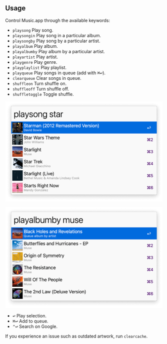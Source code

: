 ## Usage

Control Music.app through the available keywords:

* `playsong` Play song.
* `playsongin` Play song in a particular album.
* `playsongby` Play song by a particular artist.
* `playalbum` Play album.
* `playalbumby` Play album by a particular artist.
* `playartist` Play artist.
* `playgenre` Play genre.
* `playplaylist` Play playlist.
* `playqueue` Play songs in queue (add with <kbd>⌘</kbd><kbd>↩</kbd>).
* `clearqueue` Clear songs in queue.
* `shuffleon` Turn shuffle on.
* `shuffleoff` Turn shuffle off.
* `shuffletoggle` Toggle shuffle.

![Alfred search for playsong star](images/playsong.png)

![Alfred search for playalbumby muse](images/playalbumby.png)

* <kbd>↩</kbd> Play selection.
* <kbd>⌘</kbd><kbd>↩</kbd> Add to queue.
* <kbd>⌃</kbd><kbd>↩</kbd> Search on Google.

If you experience an issue such as outdated artwork, run `clearcache`.
